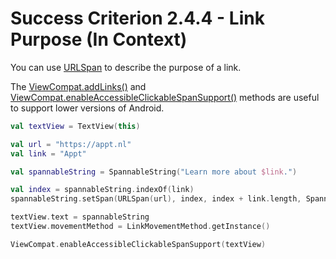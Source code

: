 # Success Criterion 2.4.4 - Link Purpose (In Context)

You can use [URLSpan](https://developer.android.com/reference/android/text/style/URLSpan.html) to describe the purpose of a link.

The [ViewCompat.addLinks()](https://developer.android.com/reference/android/text/util/Linkify#addLinks(android.text.Spannable,%20int)) and [ViewCompat.enableAccessibleClickableSpanSupport()](https://developer.android.com/reference/androidx/core/view/ViewCompat#enableAccessibleClickableSpanSupport(android.view.View)) methods are useful to support lower versions of Android.

```kotlin
val textView = TextView(this)

val url = "https://appt.nl"
val link = "Appt"

val spannableString = SpannableString("Learn more about $link.")

val index = spannableString.indexOf(link)
spannableString.setSpan(URLSpan(url), index, index + link.length, Spanned.SPAN_EXCLUSIVE_EXCLUSIVE)

textView.text = spannableString
textView.movementMethod = LinkMovementMethod.getInstance()

ViewCompat.enableAccessibleClickableSpanSupport(textView)
```
